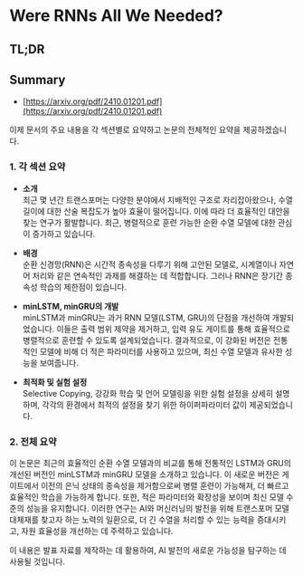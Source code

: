 # Were RNNs All We Needed?
## TL;DR
## Summary
- [https://arxiv.org/pdf/2410.01201.pdf](https://arxiv.org/pdf/2410.01201.pdf)

이제 문서의 주요 내용을 각 섹션별로 요약하고 논문의 전체적인 요약을 제공하겠습니다. 

### 1. 각 섹션 요약

- **소개**  
  최근 몇 년간 트랜스포머는 다양한 분야에서 지배적인 구조로 자리잡아왔으나, 수열 길이에 대한 산술 복잡도가 높아 효율이 떨어집니다. 이에 따라 더 효율적인 대안을 찾는 연구가 활발합니다. 최근, 병렬적으로 훈련 가능한 순환 수열 모델에 대한 관심이 증가하고 있습니다.

- **배경**  
  순환 신경망(RNN)은 시간적 종속성을 다루기 위해 고안된 모델로, 시계열이나 자연어 처리와 같은 연속적인 과제를 해결하는 데 적합합니다. 그러나 RNN은 장기간 종속성 학습의 제한점이 있습니다.

- **minLSTM, minGRU의 개발**  
  minLSTM과 minGRU는 과거 RNN 모델(LSTM, GRU)의 단점을 개선하여 개발되었습니다. 이들은 출력 범위 제약을 제거하고, 입력 유도 게이트를 통해 효율적으로 병렬적으로 훈련할 수 있도록 설계되었습니다. 결과적으로, 이 강화된 버전은 전통적인 모델에 비해 더 적은 파라미터를 사용하고 있으며, 최신 수열 모델과 유사한 성능을 보여줍니다.

- **최적화 및 실험 설정**  
  Selective Copying, 강강화 학습 및 언어 모델링을 위한 실험 설정을 상세히 설명하며, 각각의 환경에서 최적의 설정을 찾기 위한 하이퍼파라미터 값이 제공되었습니다.

### 2. 전체 요약

이 논문은 최근의 효율적인 순환 수열 모델과의 비교를 통해 전통적인 LSTM과 GRU의 개선된 버전인 minLSTM과 minGRU 모델을 소개하고 있습니다. 이 새로운 버전은 게이트에서 이전의 은닉 상태의 종속성을 제거함으로써 병렬 훈련이 가능해져, 더 빠르고 효율적인 학습을 가능하게 합니다. 또한, 적은 파라미터와 확장성을 보이며 최신 모델 수준의 성능을 유지합니다. 이러한 연구는 AI와 머신러닝의 발전을 위해 트랜스포머 모델 대체재를 찾고자 하는 노력의 일환으로, 더 긴 수열을 처리할 수 있는 능력을 증대시키고, 자원 효율성을 개선하는 데 주력하고 있습니다.

이 내용은 발표 자료를 제작하는 데 활용하여, AI 발전의 새로운 가능성을 탐구하는 데 사용될 것입니다.